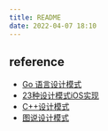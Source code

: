 ```yaml
---
title: README
date: 2022-04-07 18:10
---
```

## reference

- [Go 语言设计模式](https://github.com/senghoo/golang-design-pattern)
- [23种设计模式iOS实现](https://github.com/huang303513/Design-Pattern-For-iOS)
- [C++设计模式](https://github.com/liu-jianhao/Cpp-Design-Patterns)
- [图说设计模式](https://github.com/me115/design_patterns)

